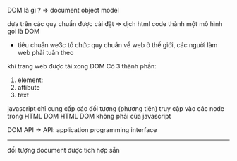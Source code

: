 DOM là gì ?
 => document object model


 dựa trên các quy chuẩn được cài đặt => dịch html code thành một mô hình gọi là DOM
 - tiêu chuẩn we3c tổ chức quy chuẩn về web ở thế giới, các người làm web phải tuân theo

 khi trang web được tải xong 
DOM Có 3 thành phần:
  1. element:
  2. attibute
  3. text 

  javascript chỉ cung cấp các đối tượng (phương tiện) truy cập vào các node trong HTML DOM
  HTML DOM không phải của javascript

DOM API -> API: application programming interface 

**********************************
đối tượng document được tích hợp sẵn 

